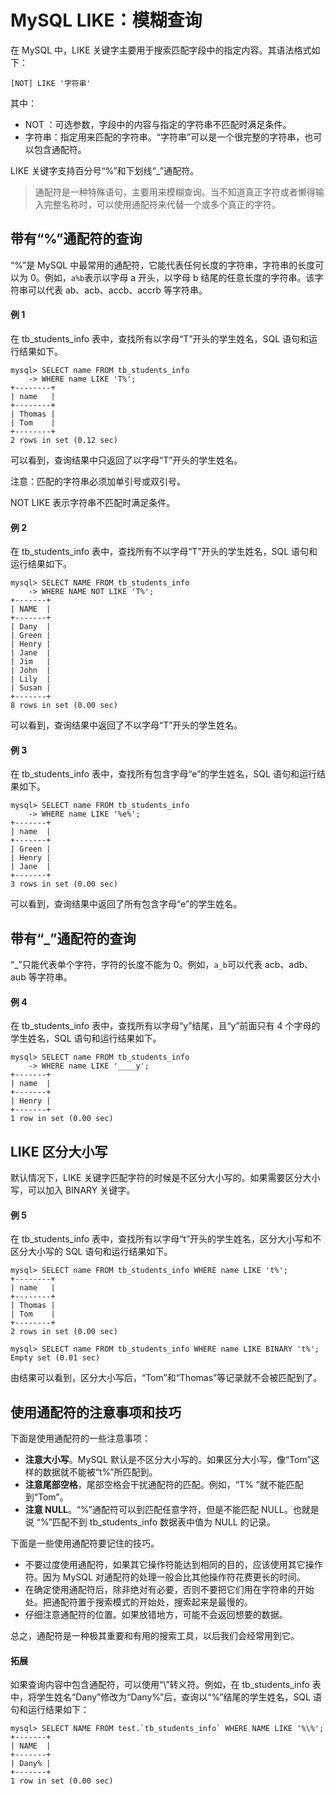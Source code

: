 # MySQL LIKE：模糊查询



在 MySQL 中，LIKE 关键字主要用于搜索匹配字段中的指定内容。其语法格式如下：

`[NOT] LIKE '字符串'`

其中：

- NOT ：可选参数，字段中的内容与指定的字符串不匹配时满足条件。
- 字符串：指定用来匹配的字符串。“字符串”可以是一个很完整的字符串，也可以包含通配符。


LIKE 关键字支持百分号“%”和下划线“_”通配符。

> 通配符是一种特殊语句，主要用来模糊查询。当不知道真正字符或者懒得输入完整名称时，可以使用通配符来代替一个或多个真正的字符。 



## 带有“%”通配符的查询

“%”是 MySQL 中最常用的通配符，它能代表任何长度的字符串，字符串的长度可以为 0。例如，`a%b`表示以字母 a 开头，以字母 b 结尾的任意长度的字符串。该字符串可以代表 ab、acb、accb、accrb 等字符串。

#### 例 1

在 tb_students_info 表中，查找所有以字母“T”开头的学生姓名，SQL 语句和运行结果如下。

```mysql
mysql> SELECT name FROM tb_students_info
    -> WHERE name LIKE 'T%';
+--------+
| name   |
+--------+
| Thomas |
| Tom    |
+--------+
2 rows in set (0.12 sec)
```

可以看到，查询结果中只返回了以字母“T”开头的学生姓名。

注意：匹配的字符串必须加单引号或双引号。

NOT LIKE 表示字符串不匹配时满足条件。

#### 例 2

在 tb_students_info 表中，查找所有不以字母“T”开头的学生姓名，SQL 语句和运行结果如下。

```mysql
mysql> SELECT NAME FROM tb_students_info
    -> WHERE NAME NOT LIKE 'T%';
+-------+
| NAME  |
+-------+
| Dany  |
| Green |
| Henry |
| Jane  |
| Jim   |
| John  |
| Lily  |
| Susan |
+-------+
8 rows in set (0.00 sec)
```

可以看到，查询结果中返回了不以字母“T”开头的学生姓名。

#### 例 3

在 tb_students_info 表中，查找所有包含字母“e”的学生姓名，SQL 语句和运行结果如下。

```mysql
mysql> SELECT name FROM tb_students_info
    -> WHERE name LIKE '%e%';
+-------+
| name  |
+-------+
| Green |
| Henry |
| Jane  |
+-------+
3 rows in set (0.00 sec)
```

可以看到，查询结果中返回了所有包含字母“e”的学生姓名。



## 带有“_”通配符的查询

“_”只能代表单个字符，字符的长度不能为 0。例如，`a_b`可以代表 acb、adb、aub 等字符串。

#### 例 4

在 tb_students_info 表中，查找所有以字母“y”结尾，且“y”前面只有 4 个字母的学生姓名，SQL 语句和运行结果如下。

```mysql
mysql> SELECT name FROM tb_students_info
    -> WHERE name LIKE '____y';
+-------+
| name  |
+-------+
| Henry |
+-------+
1 row in set (0.00 sec)
```

## LIKE 区分大小写

默认情况下，LIKE 关键字匹配字符的时候是不区分大小写的。如果需要区分大小写，可以加入 BINARY 关键字。

#### 例 5

在 tb_students_info 表中，查找所有以字母“t”开头的学生姓名，区分大小写和不区分大小写的 SQL 语句和运行结果如下。

```mysql
mysql> SELECT name FROM tb_students_info WHERE name LIKE 't%';
+--------+
| name   |
+--------+
| Thomas |
| Tom    |
+--------+
2 rows in set (0.00 sec)

mysql> SELECT name FROM tb_students_info WHERE name LIKE BINARY 't%';
Empty set (0.01 sec)
```

由结果可以看到，区分大小写后，“Tom”和“Thomas”等记录就不会被匹配到了。



## 使用通配符的注意事项和技巧

下面是使用通配符的一些注意事项：

- **注意大小写**。MySQL 默认是不区分大小写的。如果区分大小写，像“Tom”这样的数据就不能被“t%”所匹配到。
- **注意尾部空格**，尾部空格会干扰通配符的匹配。例如，“T% ”就不能匹配到“Tom”。
- **注意 NULL**。“%”通配符可以到匹配任意字符，但是不能匹配 NULL。也就是说 “%”匹配不到 tb_students_info 数据表中值为 NULL 的记录。


下面是一些使用通配符要记住的技巧。

- 不要过度使用通配符，如果其它操作符能达到相同的目的，应该使用其它操作符。因为 MySQL 对通配符的处理一般会比其他操作符花费更长的时间。
- 在确定使用通配符后，除非绝对有必要，否则不要把它们用在字符串的开始处。把通配符置于搜索模式的开始处，搜索起来是最慢的。
- 仔细注意通配符的位置。如果放错地方，可能不会返回想要的数据。


总之，通配符是一种极其重要和有用的搜索工具，以后我们会经常用到它。



#### 拓展

如果查询内容中包含通配符，可以使用“\”转义符。例如，在 tb_students_info 表中，将学生姓名“Dany”修改为“Dany%”后，查询以“%”结尾的学生姓名，SQL 语句和运行结果如下：

```mysql
mysql> SELECT NAME FROM test.`tb_students_info` WHERE NAME LIKE '%\%';
+-------+
| NAME  |
+-------+
| Dany% |
+-------+
1 row in set (0.00 sec)
```



